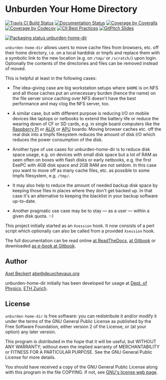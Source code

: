 Unburden Your Home Directory
============================

[![Travis CI Build Status](https://travis-ci.org/xtaran/unburden-home-dir.svg)](https://travis-ci.org/xtaran/unburden-home-dir)
[![Documentation Status](https://readthedocs.org/projects/unburden-home-dir/badge/?version=latest)](https://readthedocs.org/projects/unburden-home-dir/?badge=latest)
[![Coverage by Coveralls](https://img.shields.io/coveralls/xtaran/unburden-home-dir.svg)](https://coveralls.io/r/xtaran/unburden-home-dir)
[![Coverage by Codecov](https://codecov.io/gh/xtaran/unburden-home-dir/branch/master/graph/badge.svg)](https://codecov.io/gh/xtaran/unburden-home-dir)
[![CII Best Practices](https://bestpractices.coreinfrastructure.org/projects/1116/badge)](https://bestpractices.coreinfrastructure.org/projects/1116)
[![GitPitch Slides](https://gitpitch.com/assets/badge.svg)](https://gitpitch.com/xtaran/unburden-home-dir)

[![Packaging status unburden-home-dir](https://repology.org/badge/vertical-allrepos/unburden-home-dir.svg)](https://repology.org/metapackage/unburden-home-dir)

`unburden-home-dir` allows users to move cache files from browsers,
etc. off their home directory, i.e. on a local harddisk or tmpfs and
replace them with a symbolic link to the new location (e.g. on `/tmp/`
or `/scratch/`) upon login. Optionally the contents of the directories
and files can be removed instead of moved.

This is helpful at least in the following cases:

* The idea-giving case are big workstation setups where `$HOME` is on
  NFS and all those caches put an unnecessary burden (hence the name)
  on the file server since caching over NFS doesn't have the best
  performance and may clog the NFS server, too.

* A similar case, but with different purpose is reducing I/O on mobile
  devices like laptops or netbooks to extend the battery life or
  reduce the wearing down of CF or SD cards, e.g. in single board
  computers like the [Raspberry Pi](https://www.raspberrypi.org/) or
  [ALIX](http://www.pcengines.ch/alix.htm) or
  [APU](http://www.pcengines.ch/apu.htm) boards: Moving browser caches
  etc. off the real disk into a tmpfs filesystem reduces the amount of
  disk I/O which reduces the power consumption of the disk.

* Another type of use cases for unburden-home-dir is to reduce disk
  space usage, e.g. on devices with small disk space but a lot of RAM
  as seen often on boxes with flash disks or early netbooks, e.g. the
  first EeePC with 4GB disk space and 2GB RAM are not seldom. In this
  case you want to move off as many cache files, etc. as possible to
  some tmpfs filesystem, e.g. `/tmp/`.

* It may also help to reduce the amount of needed backup disk space by
  keeping those files in places where they don't get backed up. In
  that case it's an alternative to keeping the blacklist in your
  backup software up-to-date.

* Another pragmatic use case may be to stay — as a user — within a
  given disk quota. :-)

This project initially started as an `Xsession` hook. It now consists
of a perl script which optionally can also be called from a provided
`Xsession` hook.

The full documentation can be read online
[at ReadTheDocs](https://unburden-home-dir.readthedocs.io/),
[at Gitbook](https://xtaran.gitbooks.io/unburden-home-dir/) or
downloaded
[as e-book at Gitbook](https://www.gitbook.com/book/xtaran/unburden-home-dir/details).


Author
------

[Axel Beckert](https://axel.beckert.ch/) <abe@deuxchevaux.org>

unburden-home-dir initially has been developed for usage at
[Dept. of Physics](https://www.phys.ethz.ch/),
[ETH Zurich](https://www.ethz.ch/).


License
-------

`unburden-home-dir` is free software: you can redistribute it and/or
modify it under the terms of the GNU General Public License as
published by the Free Software Foundation, either version 2 of the
License, or (at your option) any later version.

This program is distributed in the hope that it will be useful, but
WITHOUT ANY WARRANTY; without even the implied warranty of
MERCHANTABILITY or FITNESS FOR A PARTICULAR PURPOSE.  See the GNU
General Public License for more details.

You should have received a copy of the GNU General Public License
along with this program in the file COPYING.  If not, see
[GNU's license web page](https://www.gnu.org/licenses/).
